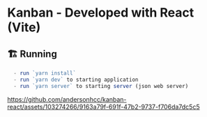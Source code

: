 # Kanban - Developed with React (Vite)

 ## 🏗 Running

```js
  - run `yarn install`
  - run `yarn dev` to starting application
  - run `yarn server` to starting server (json web server)
  ```

https://github.com/andersonhcc/kanban-react/assets/103274266/9163a79f-691f-47b2-9737-f706da7dc5c5

